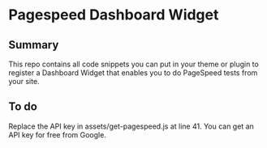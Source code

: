 # Pagespeed Dashboard Widget

## Summary
This repo contains all code snippets you can put in your theme or plugin to register a Dashboard Widget that enables you to do PageSpeed tests from your site.

## To do
Replace the API key in assets/get-pagespeed.js at line 41. You can get an API key for free from Google.